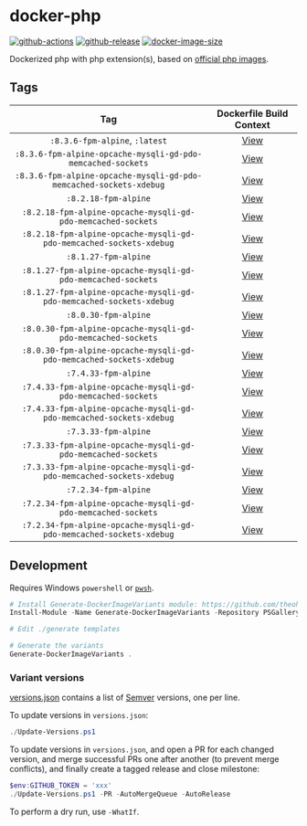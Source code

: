 # docker-php

[![github-actions](https://github.com/theohbrothers/docker-php/actions/workflows/ci-master-pr.yml/badge.svg?branch=master)](https://github.com/theohbrothers/docker-php/actions/workflows/ci-master-pr.yml)
[![github-release](https://img.shields.io/github/v/release/theohbrothers/docker-php?style=flat-square)](https://github.com/theohbrothers/docker-php/releases/)
[![docker-image-size](https://img.shields.io/docker/image-size/theohbrothers/docker-php/latest)](https://hub.docker.com/r/theohbrothers/docker-php)

Dockerized php with php extension(s), based on [official php images](https://hub.docker.com/_/php).

## Tags

| Tag | Dockerfile Build Context |
|:-------:|:---------:|
| `:8.3.6-fpm-alpine`, `:latest` | [View](variants/8.3.6-fpm-alpine) |
| `:8.3.6-fpm-alpine-opcache-mysqli-gd-pdo-memcached-sockets` | [View](variants/8.3.6-fpm-alpine-opcache-mysqli-gd-pdo-memcached-sockets) |
| `:8.3.6-fpm-alpine-opcache-mysqli-gd-pdo-memcached-sockets-xdebug` | [View](variants/8.3.6-fpm-alpine-opcache-mysqli-gd-pdo-memcached-sockets-xdebug) |
| `:8.2.18-fpm-alpine` | [View](variants/8.2.18-fpm-alpine) |
| `:8.2.18-fpm-alpine-opcache-mysqli-gd-pdo-memcached-sockets` | [View](variants/8.2.18-fpm-alpine-opcache-mysqli-gd-pdo-memcached-sockets) |
| `:8.2.18-fpm-alpine-opcache-mysqli-gd-pdo-memcached-sockets-xdebug` | [View](variants/8.2.18-fpm-alpine-opcache-mysqli-gd-pdo-memcached-sockets-xdebug) |
| `:8.1.27-fpm-alpine` | [View](variants/8.1.27-fpm-alpine) |
| `:8.1.27-fpm-alpine-opcache-mysqli-gd-pdo-memcached-sockets` | [View](variants/8.1.27-fpm-alpine-opcache-mysqli-gd-pdo-memcached-sockets) |
| `:8.1.27-fpm-alpine-opcache-mysqli-gd-pdo-memcached-sockets-xdebug` | [View](variants/8.1.27-fpm-alpine-opcache-mysqli-gd-pdo-memcached-sockets-xdebug) |
| `:8.0.30-fpm-alpine` | [View](variants/8.0.30-fpm-alpine) |
| `:8.0.30-fpm-alpine-opcache-mysqli-gd-pdo-memcached-sockets` | [View](variants/8.0.30-fpm-alpine-opcache-mysqli-gd-pdo-memcached-sockets) |
| `:8.0.30-fpm-alpine-opcache-mysqli-gd-pdo-memcached-sockets-xdebug` | [View](variants/8.0.30-fpm-alpine-opcache-mysqli-gd-pdo-memcached-sockets-xdebug) |
| `:7.4.33-fpm-alpine` | [View](variants/7.4.33-fpm-alpine) |
| `:7.4.33-fpm-alpine-opcache-mysqli-gd-pdo-memcached-sockets` | [View](variants/7.4.33-fpm-alpine-opcache-mysqli-gd-pdo-memcached-sockets) |
| `:7.4.33-fpm-alpine-opcache-mysqli-gd-pdo-memcached-sockets-xdebug` | [View](variants/7.4.33-fpm-alpine-opcache-mysqli-gd-pdo-memcached-sockets-xdebug) |
| `:7.3.33-fpm-alpine` | [View](variants/7.3.33-fpm-alpine) |
| `:7.3.33-fpm-alpine-opcache-mysqli-gd-pdo-memcached-sockets` | [View](variants/7.3.33-fpm-alpine-opcache-mysqli-gd-pdo-memcached-sockets) |
| `:7.3.33-fpm-alpine-opcache-mysqli-gd-pdo-memcached-sockets-xdebug` | [View](variants/7.3.33-fpm-alpine-opcache-mysqli-gd-pdo-memcached-sockets-xdebug) |
| `:7.2.34-fpm-alpine` | [View](variants/7.2.34-fpm-alpine) |
| `:7.2.34-fpm-alpine-opcache-mysqli-gd-pdo-memcached-sockets` | [View](variants/7.2.34-fpm-alpine-opcache-mysqli-gd-pdo-memcached-sockets) |
| `:7.2.34-fpm-alpine-opcache-mysqli-gd-pdo-memcached-sockets-xdebug` | [View](variants/7.2.34-fpm-alpine-opcache-mysqli-gd-pdo-memcached-sockets-xdebug) |

## Development

Requires Windows `powershell` or [`pwsh`](https://github.com/PowerShell/PowerShell).

```powershell
# Install Generate-DockerImageVariants module: https://github.com/theohbrothers/Generate-DockerImageVariants
Install-Module -Name Generate-DockerImageVariants -Repository PSGallery -Scope CurrentUser -Force -Verbose

# Edit ./generate templates

# Generate the variants
Generate-DockerImageVariants .
```

### Variant versions

[versions.json](generate/definitions/versions.json) contains a list of [Semver](https://semver.org/) versions, one per line.

To update versions in `versions.json`:

```powershell
./Update-Versions.ps1
```

To update versions in `versions.json`, and open a PR for each changed version, and merge successful PRs one after another (to prevent merge conflicts), and finally create a tagged release and close milestone:

```powershell
$env:GITHUB_TOKEN = 'xxx'
./Update-Versions.ps1 -PR -AutoMergeQueue -AutoRelease
```

To perform a dry run, use `-WhatIf`.
